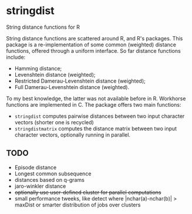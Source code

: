 stringdist
==========

String distance functions for R

String distance functions are scattered around R, and R's packages. This package
is a re-implementation of some common (weighted) distance functions, offered
through a uniform interface. So far distance functions include:

* Hamming distance; 
* Levenshtein distance (weighted);
* Restricted Damerau-Levenshtein distance (weighted);
* Full Damerau-Levenshtein distance (weighted).

To my best knowledge, the latter was not available before in R. Workhorse functions are implemented in C. The package offers two main functions:

* `stringdist`  computes pairwise distances between two input character vectors (shorter one is recycled)
* `stringdistmatrix` computes the distance matrix between two input character vectors, optionally running in parallel.

TODO
----
* Episode distance
* Longest common subsequence
* distances based on q-grams
* jaro-winkler distance
* ~~optionally use user-defined cluster for parallel computations~~
* small performance tweeks, like detect where |nchar(a)-nchar(b)| > maxDist or smarter distribution of jobs over clusters

